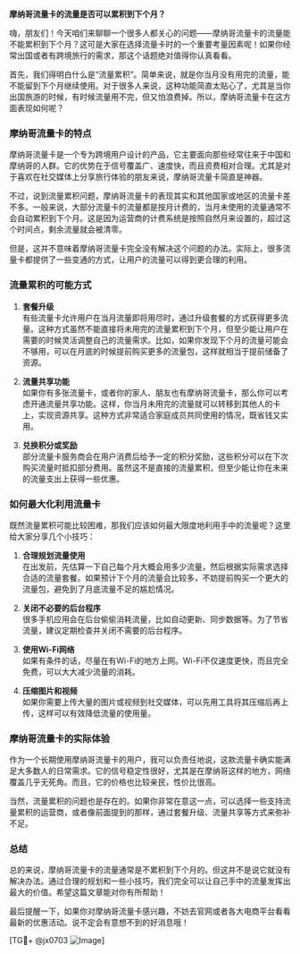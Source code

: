 **摩纳哥流量卡的流量是否可以累积到下个月？**

嗨，朋友们！今天咱们来聊聊一个很多人都关心的问题——摩纳哥流量卡的流量能不能累积到下个月？这可是大家在选择流量卡时的一个重要考量因素呢！如果你经常出国或者有跨境旅行的需求，那这个话题绝对值得你认真看看。

首先，我们得明白什么是“流量累积”。简单来说，就是你当月没有用完的流量，能不能留到下个月继续使用。对于很多人来说，这种功能简直太贴心了，尤其是当你出国旅游的时候，有时候流量用不完，但又怕浪费掉。所以，摩纳哥流量卡在这方面表现如何呢？

### **摩纳哥流量卡的特点**
摩纳哥流量卡是一个专为跨境用户设计的产品，它主要面向那些经常往来于中国和摩纳哥的人群。它的优势在于信号覆盖广、速度快，而且资费相对合理。尤其是对于喜欢在社交媒体上分享旅行体验的朋友来说，摩纳哥流量卡简直是神器。

不过，说到流量累积问题，摩纳哥流量卡的表现其实和其他国家或地区的流量卡差不多。一般来说，大部分流量卡的流量都是按月计费的，当月未使用的流量通常不会自动累积到下个月。这是因为运营商的计费系统是按照自然月来设置的，超过这个时间点，剩余流量就会被清零。

但是，这并不意味着摩纳哥流量卡完全没有解决这个问题的办法。实际上，很多流量卡都提供了一些变通的方式，让用户的流量可以得到更合理的利用。

### **流量累积的可能方式**
1. **套餐升级**  
   有些流量卡允许用户在当月流量即将用尽时，通过升级套餐的方式获得更多流量。这种方式虽然不能直接将未用完的流量累积到下个月，但至少能让用户在需要的时候灵活调整自己的流量需求。比如，如果你发现下个月的流量可能会不够用，可以在月底的时候提前购买更多的流量包，这样就相当于提前储备了资源。

2. **流量共享功能**  
   如果你有多张流量卡，或者你的家人、朋友也有摩纳哥流量卡，那么你可以考虑开通流量共享功能。这样，你当月未用完的流量就可以转移到其他人的卡上，实现资源共享。这种方式非常适合家庭成员共同使用的情况，既省钱又实用。

3. **兑换积分或奖励**  
   部分流量卡服务商会在用户消费后给予一定的积分奖励，这些积分可以在下次购买流量时抵扣部分费用。虽然这不是直接的流量累积，但至少能让你在未来的流量支出上获得一些优惠。

### **如何最大化利用流量卡**
既然流量累积可能比较困难，那我们应该如何最大限度地利用手中的流量呢？这里给大家分享几个小技巧：

1. **合理规划流量使用**  
   在出发前，先估算一下自己每个月大概会用多少流量，然后根据实际需求选择合适的流量套餐。如果预计下个月的流量会比较多，不妨提前购买一个更大的流量包，避免到了月底流量不足的尴尬情况。

2. **关闭不必要的后台程序**  
   很多手机应用会在后台偷偷消耗流量，比如自动更新、同步数据等。为了节省流量，建议定期检查并关闭不需要的后台程序。

3. **使用Wi-Fi网络**  
   如果有条件的话，尽量在有Wi-Fi的地方上网。Wi-Fi不仅速度更快，而且完全免费，可以大大减少流量的消耗。

4. **压缩图片和视频**  
   如果你需要上传大量的图片或视频到社交媒体，可以先用工具将其压缩后再上传，这样可以有效降低流量的使用量。

### **摩纳哥流量卡的实际体验**
作为一个长期使用摩纳哥流量卡的用户，我可以负责任地说，这款流量卡确实能满足大多数人的日常需求。它的信号稳定性很好，尤其是在摩纳哥这样的地方，网络覆盖几乎无死角。而且，它的价格也比较亲民，性价比很高。

当然，流量累积的问题也是存在的。如果你非常在意这一点，可以选择一些支持流量累积的运营商，或者像前面提到的那样，通过套餐升级、流量共享等方式来弥补不足。

### **总结**
总的来说，摩纳哥流量卡的流量通常是不累积到下个月的。但这并不是说它就没有解决办法。通过合理的规划和一些小技巧，我们完全可以让自己手中的流量发挥出最大的价值。希望这篇文章能对你有所帮助！

最后提醒一下，如果你对摩纳哥流量卡感兴趣，不妨去官网或者各大电商平台看看最新的优惠活动。说不定会有意想不到的好消息哦！

[TG💪+ @jx0703 ![Image](https://github.com/user-attachments/assets/dbca1d08-cadb-493c-b0ec-ad6f7a83f270)]